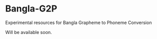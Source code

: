 # Bangla-G2P
Experimental resources for Bangla Grapheme to Phoneme Conversion

Will be available soon. 

